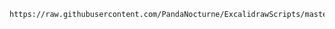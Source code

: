 ```excalidraw-script-install
https://raw.githubusercontent.com/PandaNocturne/ExcalidrawScripts/master/README.md
```